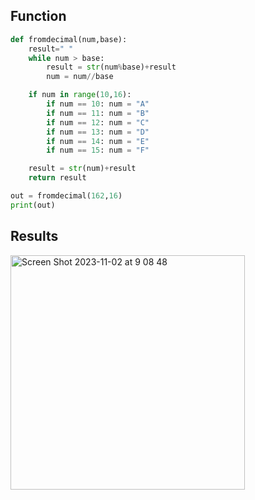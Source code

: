 ## Function
```.py
def fromdecimal(num,base):
    result=" "
    while num > base:
        result = str(num%base)+result
        num = num//base

    if num in range(10,16):
        if num == 10: num = "A"
        if num == 11: num = "B"
        if num == 12: num = "C"
        if num == 13: num = "D"
        if num == 14: num = "E"
        if num == 15: num = "F"

    result = str(num)+result
    return result

out = fromdecimal(162,16)
print(out)
```

## Results
<img width="375" alt="Screen Shot 2023-11-02 at 9 08 48" src="https://github.com/Yuiko-tsr/unit-2/assets/134657923/3530ee85-fda8-4c4c-9817-24962aab9f1c">

